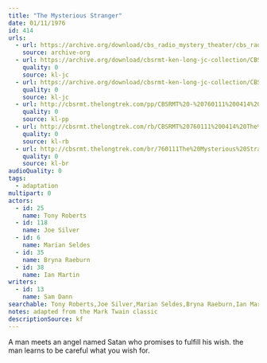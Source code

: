 ```yaml
---
title: "The Mysterious Stranger"
date: 01/11/1976
id: 414
urls: 
  - url: https://archive.org/download/cbs_radio_mystery_theater/cbs_radio_mystery_theater-0401-0450.zip/cbs_radio_mystery_theater-0401-0450%2Fcbsrmt_0414_the_mysterious_stranger.mp3
    source: archive-org
  - url: https://archive.org/download/cbsrmt-ken-long-jc-collection/CBSRMT - 760111 0414 Mysterious Stranger vbr -outro na b_jc.mp3
    quality: 0
    source: kl-jc
  - url: https://archive.org/download/cbsrmt-ken-long-jc-collection/CBSRMT - 760111 0414 Mysterious Stranger vbr na a_jc.mp3
    quality: 0
    source: kl-jc
  - url: http://cbsrmt.thelongtrek.com/pp/CBSRMT%20-%20760111%200414%20The%20Mysterious%20Stranger_pp.mp3
    quality: 0
    source: kl-pp
  - url: http://cbsrmt.thelongtrek.com/rb/CBSRMT%20760111%200414%20The%20Mysterious%20Stranger_wuwm%20recorded%2011_21_76.mp3
    quality: 0
    source: kl-rb
  - url: http://cbsrmt.thelongtrek.com/br/760111The%20Mysterious%20Stranger%20WOR.mp3
    quality: 0
    source: kl-br
audioQuality: 0
tags: 
  - adaptation
multipart: 0
actors:  
  - id: 25
    name: Tony Roberts  
  - id: 118
    name: Joe Silver  
  - id: 6
    name: Marian Seldes  
  - id: 35
    name: Bryna Raeburn  
  - id: 38
    name: Ian Martin
writers:  
  - id: 13
    name: Sam Dann
searchable: Tony Roberts,Joe Silver,Marian Seldes,Bryna Raeburn,Ian Martin Sam Dann
notes: adapted from the Mark Twain classic
descriptionSource: kf
---
```

A man meets an angel named Satan who promises to fulfill his wish. the man learns to be careful what you wish for.